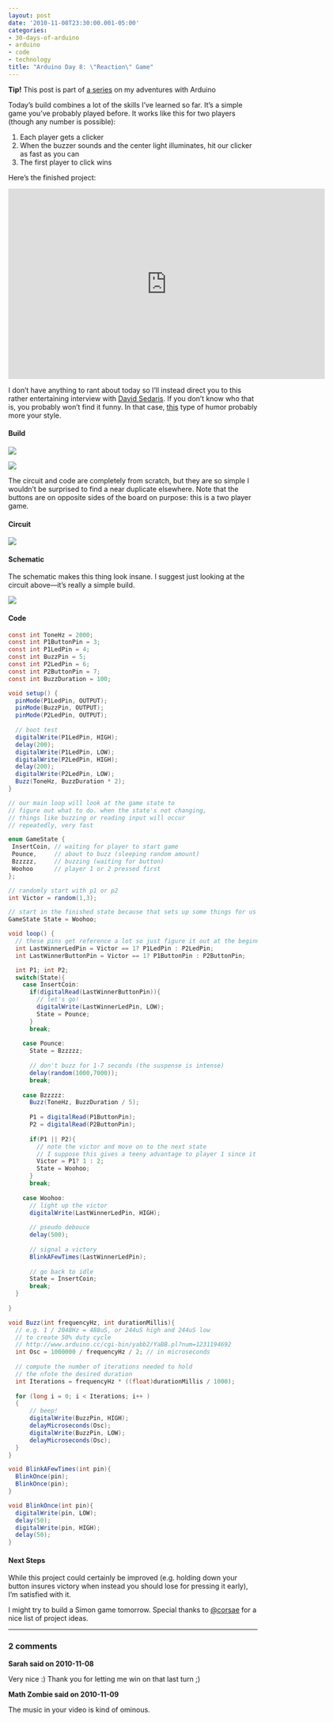 ```yaml
---
layout: post
date: '2010-11-08T23:30:00.001-05:00'
categories:
- 30-days-of-arduino
- arduino
- code
- technology
title: "Arduino Day 8: \"Reaction\" Game"
---
```


**Tip!** This post is part of [a series](/search/label/30-days-of-arduino/) on my adventures with Arduino

Today’s build combines a lot of the skills I’ve learned so far. It’s a simple game you’ve probably played before. It works like this for two players (though any number is possible): 

1. Each player gets a clicker
2. When the buzzer sounds and the center light illuminates, hit our clicker as fast as you can
3. The first player to click wins

Here’s the finished project: 

<iframe width="640" height="385" src="https://www.youtube.com/embed/_uI7ZL5zChU" title="Arduino Day 8: &quot;Reaction&quot; Game" frameborder="0" allow="accelerometer; autoplay; clipboard-write; encrypted-media; gyroscope; picture-in-picture; web-share" allowfullscreen></iframe>

I don’t have anything to rant about today so I’ll instead direct you to this rather entertaining interview with [David Sedaris](http://www.thedailyshow.com/watch/thu-november-4-2010/david-sedaris). If you don’t know who that is, you probably won’t find it funny. In that case, [this](http://www.collegehumor.com/videos/playlist:prankwar) type of humor probably more your style. 

#### Build

![](/assets/2010/IMAG0725-day-8.jpg)

![](/assets/2010/IMAG0726-day-8.jpg)

The circuit and code are completely from scratch, but they are so simple I wouldn’t be surprised to find a near duplicate elsewhere. Note that the buttons are on opposite sides of the board on purpose: this is a two player game.

#### Circuit

![](/assets/2010/Sketch_bb-day-8.png)

#### Schematic

The schematic makes this thing look insane. I suggest just looking at the circuit above—it’s really a simple build.

![](/assets/2010/Sketch_schem-day-8.png)

#### Code

```cs
const int ToneHz = 2000;
const int P1ButtonPin = 3;
const int P1LedPin = 4;
const int BuzzPin = 5;
const int P2LedPin = 6;
const int P2ButtonPin = 7;
const int BuzzDuration = 100; 

void setup() {
  pinMode(P1LedPin, OUTPUT);
  pinMode(BuzzPin, OUTPUT);
  pinMode(P2LedPin, OUTPUT);
  
  // boot test
  digitalWrite(P1LedPin, HIGH);
  delay(200);
  digitalWrite(P1LedPin, LOW);
  digitalWrite(P2LedPin, HIGH);
  delay(200);
  digitalWrite(P2LedPin, LOW);
  Buzz(ToneHz, BuzzDuration * 2);
}

// our main loop will look at the game state to 
// figure out what to do. when the state's not changing,
// things like buzzing or reading input will occur
// repeatedly, very fast

enum GameState {
 InsertCoin, // waiting for player to start game
 Pounce,     // about to buzz (sleeping random amount)
 Bzzzzz,     // buzzing (waiting for button)
 Woohoo      // player 1 or 2 pressed first
};

// randomly start with p1 or p2
int Victor = random(1,3);

// start in the finished state because that sets up some things for us
GameState State = Woohoo;

void loop() {
  // these pins get reference a lot so just figure it out at the beginning
  int LastWinnerLedPin = Victor == 1? P1LedPin : P2LedPin;
  int LastWinnerButtonPin = Victor == 1? P1ButtonPin : P2ButtonPin;

  int P1; int P2;
  switch(State){
    case InsertCoin:
      if(digitalRead(LastWinnerButtonPin)){
        // let's go!
        digitalWrite(LastWinnerLedPin, LOW); 
        State = Pounce;
      }
      break;
    
    case Pounce:
      State = Bzzzzz;
      
      // don't buzz for 1-7 seconds (the suspense is intense)
      delay(random(1000,7000));
      break;
      
    case Bzzzzz:
      Buzz(ToneHz, BuzzDuration / 5);
      
      P1 = digitalRead(P1ButtonPin);
      P2 = digitalRead(P2ButtonPin);
      
      if(P1 || P2){
        // note the victor and move on to the next state
        // I suppose this gives a teeny advantage to player 1 since it gets checked first
        Victor = P1? 1 : 2;
        State = Woohoo;
      }
      break;
      
    case Woohoo:
      // light up the victor
      digitalWrite(LastWinnerLedPin, HIGH);
      
      // pseudo debouce
      delay(500);
      
      // signal a victory
      BlinkAFewTimes(LastWinnerLedPin);
      
      // go back to idle
      State = InsertCoin;
      break;
  }
  
}

void Buzz(int frequencyHz, int durationMillis){
  // e.g. 1 / 2048Hz = 488uS, or 244uS high and 244uS low
  // to create 50% duty cycle
  // http://www.arduino.cc/cgi-bin/yabb2/YaBB.pl?num=1231194692
  int Osc = 1000000 / frequencyHz / 2; // in microseconds
  
  // compute the number of iterations needed to hold
  // the nfote the desired duration
  int Iterations = frequencyHz * ((float)durationMillis / 1000);
  
  for (long i = 0; i < Iterations; i++ )
  {
      // beep!
      digitalWrite(BuzzPin, HIGH);
      delayMicroseconds(Osc);
      digitalWrite(BuzzPin, LOW);
      delayMicroseconds(Osc);
  }  
}

void BlinkAFewTimes(int pin){
  BlinkOnce(pin);
  BlinkOnce(pin);
}

void BlinkOnce(int pin){
  digitalWrite(pin, LOW); 
  delay(50);
  digitalWrite(pin, HIGH); 
  delay(50);  
}
```

#### Next Steps

While this project could certainly be improved (e.g. holding down your button insures victory when instead you should lose for pressing it early), I’m satisfied with it.

I might try to build a Simon game tomorrow. Special thanks to [@corsae](http://twitter.com/#!/corsae/status/1655470213300224) for a nice list of project ideas.

---

### 2 comments

**Sarah said on 2010-11-08**

Very nice :)  Thank you for letting me win on that last turn ;)

**Math Zombie said on 2010-11-09**

The music in your video is kind of ominous.

